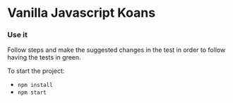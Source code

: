 # Vanilla Javascript Koans

### Use it
Follow steps and make the suggested changes in the test in order to follow having the tests in green.

To start the project:
- `npm install`
- `npm start`